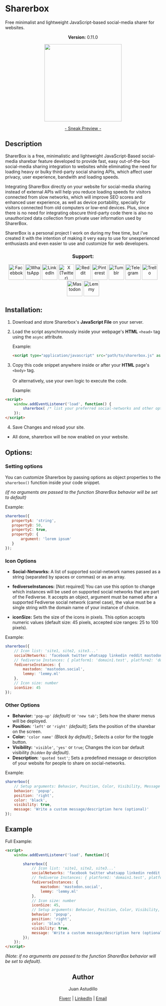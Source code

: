 # Sharerbox

Free minimalist and lightweight JavaScript-based social-media sharer for websites.
<p align="center"><b>Version:</b> <span id="sharerbox-semantic-version-number">0.11.0</span></p>
<p align="center"><a href="https://astudillojuanf.github.io/sharerbox/" target="_blank"><img height="250" src="https://astudillojuanf.github.io/sharerbox/images/cover/sharerbox.svg"></a></p>
<p align="center"><a href="https://astudillojuanf.github.io/sharerbox/" target="_blank">- Sneak Preview -</a></p>

## Description

 SharerBox is a free, minimalistic and lightweight JavaScript-Based social-media sharebar feature developed to provide fast, easy out-of-the-box social-media sharing integration to websites while eliminating the need for loading heavy or bulky third-party social sharing APIs, which affect user privacy, user experience, bandwith and loading speeds.

  Integrating SharerBox directly on your website for social-media sharing instead of external APIs will help you reduce loading speeds for visitors connected from slow networks, which will improve SEO scores and enhanced user experience, as well as device portability, specially for visitors connected from old computers or low-end devices. Plus, since there is no need for integrating obscure third-party code there is also no unauthorized data collection from private user information used by SharerBox.

  SharerBox is a personal project I work on during my free time, but i've created it with the intention of making it very easy to use for unexperienced enthusiasts and even easier to use and customize for web developers.

<h3 align="center"><b>Support:</b></h3>

<p align="center">
	<img width="50px" height="50px" src="https://astudillojuanf.github.io/sharerbox/icons/facebook-logo.svg" title="Facebbok" />
	<img width="50px" height="50px" src="https://astudillojuanf.github.io/sharerbox/icons/whatsapp-icon-soft-square.svg" title="WhatsApp" />
	<img width="50px" height="50px" src="https://astudillojuanf.github.io/sharerbox/icons/linkedin-logo.svg" title="LinkedIn" />
	<img width="50px" height="50px" src="https://astudillojuanf.github.io/sharerbox/icons/twitter-x-icon-soft-square.svg" title="X (Twitter)" />
	<img width="50px" height="50px" src="https://astudillojuanf.github.io/sharerbox/icons/reddit-icon-soft-square.svg" title="Reddit" />
	<img width="50px" height="50px" src="https://astudillojuanf.github.io/sharerbox/icons/pinterest-icon-soft-square.svg" title="Pinterest" />
	<img width="50px" height="50px" src="https://astudillojuanf.github.io/sharerbox/icons/tumblr-icon-soft-square.svg" title="Tumblr" />
	<img width="50px" height="50px" src="https://astudillojuanf.github.io/sharerbox/icons/telegram-icon-soft-square.svg" title="Telegram" />
	<img width="50px" height="50px" src="https://astudillojuanf.github.io/sharerbox/icons/trello-logo.svg" title="Trello" />
	<img width="50px" height="50px" src="https://astudillojuanf.github.io/sharerbox/icons/mastodon-icon-soft-square.svg" title="Mastodon" />
	<img width="50px" height="50px" src="https://astudillojuanf.github.io/sharerbox/icons/lemmy-icon-soft-square.svg" title="Lemmy" />
</p>

## Installation:

1. Download and store Sharerbox's **JavaScript File** on your server.

2. Load the script asynchronously inside your webpage's **HTML** `<head>` tag using the `async` attribute.

	Example:
	```html
	<script type="application/javascript" src="path/to/sharerbox.js" async></script>
	```

3. Copy this code snippet anywhere inside or after your **HTML** page's `<body>` tag.<br><br>Or alternatively, use your own logic to execute the code.

	Example:
```html
<script>
	window.addEventListener('load', function() {
		sharerbox( /* list your preferred social-networks and other options here, if blank options will be set to default */ );
	});
</script>
```
4. Save Changes and reload your site.

* All done, sharerbox will be now enabled on your website.

## Options:

### Setting options

You can customize Sharerbox by passing options as object properties to the `sharerbox()` function inside your code snippet.

*(if no arguments are passed to the function SharerBox behavior will be set to default)*

Example:
 ```javascript
 sharerbox({
	propertyA: 'string',
	propertyB: 50,
	propertyC: true,
	propertyD: {
		argument: 'lorem ipsum'
	}
});
```

### Icon Options

* **Social-Networks:** A list of supported social-network names passed as a string (separated by spaces or commas) or as an array.

* **fediverseInstances:** [Not required] You can use this option to change which instances will be used on supported social networks that are part of the Fediverse. It accepts an object, argument must be named after a supported Fediverse social network (camel case), the value must be a single string with the domain name of your instance of choice.

* **iconSize:** Sets the size of the icons in pixels. This option accepts numeric values (default size: 45 pixels, accepted size ranges: 25 to 100 pixels).

Example:
```javascript
sharerbox({
	// Icon list: 'site1, site2, site3...'
	socialNetworks: 'facebook twitter whatsapp linkedin reddit mastodon lemmy',
	// fediverse Instances: { platform1: 'domain1.test', platform2: 'domain2.test', /* ... */ }
	fediverseInstances: {
		mastodon: 'mastodon.social',
		lemmy: 'lemmy.ml'
	},
	// Icon size: number
	iconSize: 45
});
```

### Other Options

* **Behavior:** `'pop-up'` _(default)_ or `'new tab'`; Sets how the sharer menus will be deployed.
* **Position:** `'left'` or `'right'` _(default)_; Sets the position of the sharebar on the screen.
* **Color:** `'color name'` _(Black by default)._; Selects a color for the toggle button.
* **Visibility:** `'visible'`, `'yes'` or `true`; Changes the icon bar default visibility _(`hidden` by default)_.
* **Description:** `'quoted text'`; Sets a predefined message or description of your website for people to share on social-networks.

Example:
```javascript
sharerbox({
	// Setup arguments: Behavior, Position, Color, Visibility, Message
	behavior: 'popup',
	position: 'right',
	color: 'black',
	visibility: true,
	message: 'Write a custom message/description here (optional)'
});
```

## Example

Full Example:
```html
<script>
	window.addEventListener('load', function(){

		sharerbox({
			// Icon list: 'site1, site2, site3...'
			socialNetworks: 'facebook twitter whatsapp linkedin reddit mastodon lemmy',
			// fediverse Instances: { platform1: 'domain1.test', platform2: 'domain2.test', /* ... */ }
			fediverseInstances: {
				mastodon: 'mastodon.social',
				lemmy: 'lemmy.ml'
			},
			// Icon size: number
			iconSize: 45,
			// Setup arguments: Behavior, Position, Color, Visibility, Message
			behavior: 'popup',
			position: 'right',
			color: 'black',
			visibility: true,
			message: 'Write a custom message/description here (optional)'
		});
	});
</script>
```
_(Note: if no arguments are passed to the function SharerBox behavior will be set to default)_.

<h2 align="center">Author</h2>

<p align="center">Juan Astudillo</p>

<p align="center">
	<a rel="me" href="https://www.fiverr.com/astudillo_juan" target="_blank">Fiverr</a> | <a rel="me" href="https://www.linkedin.com/in/astudillojuanf/"  target="_blank">LinkedIn</a> | <a rel="me" href="mailto:astudillojuanfrancisco@gmail.com">Email</a>
</p>